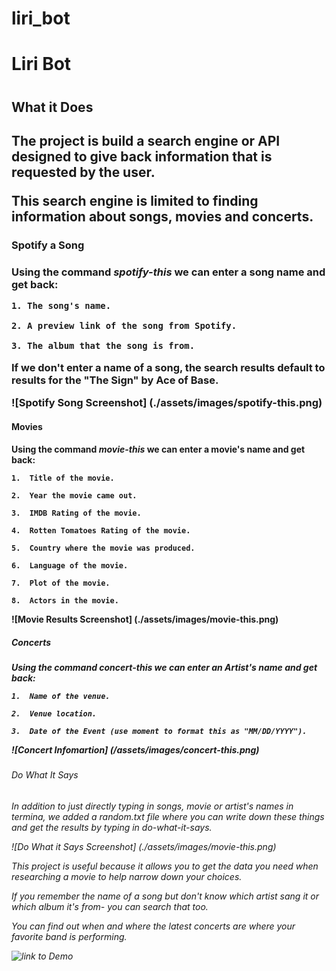 # liri_bot 

<h1>Liri Bot<h1>

<h2>What it Does<h2>

The project is build a search engine or API designed to give back information that is requested by the user. 

This search engine is limited to finding information about songs, movies and concerts. 

<h3>Spotify a Song<h3>

Using the command *spotify-this* we can enter a song name and get back:

    1. The song's name.

    2. A preview link of the song from Spotify.

    3. The album that the song is from.

If we don't enter a name of a song, the search results default to results for the "The Sign" by Ace of Base.

![Spotify Song Screenshot] (./assets/images/spotify-this.png)

<h4>Movies<h4>

Using the command *movie-this* we can enter a movie's name and get back:

    1.  Title of the movie.

    2.  Year the movie came out.

    3.  IMDB Rating of the movie.

    4.  Rotten Tomatoes Rating of the movie.

    5.  Country where the movie was produced.

    6.  Language of the movie.

    7.  Plot of the movie.

    8.  Actors in the movie.

![Movie Results Screenshot] (./assets/images/movie-this.png)

<h5>Concerts<h5>

Using the command *concert-this* we can enter an Artist's name and get back:    
  
    1.  Name of the venue.

    2.  Venue location.

    3.  Date of the Event (use moment to format this as "MM/DD/YYYY").

![Concert Infomartion] (/assets/images/concert-this.png)

<h6>Do What It Says<h6>

In addition to just directly typing in songs, movie or artist's names in termina, we added a random.txt file where you can write down these things and get the results by typing in *do-what-it-says*. 

![Do What it Says Screenshot] (./assets/images/movie-this.png)

This project is useful because it allows you to get the data you need when researching a movie to help narrow down your choices.

If you remember the name of a song but don't know which artist sang it or which album it's from- you can search that too. 

You can find out when and where the latest concerts are where your favorite band is performing.

![link to Demo](https://drive.google.com/file/d/1BjOPSXmDKPF3MVgtmWc-iCg0sLvtNmvI/view)
